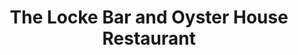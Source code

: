 ---
title: "The Locke Bar and Oyster House Restaurant"
address: "3 Georges Quay, Limerick City, Co. Limerick"
tel: "+353 (0)61 41 3733"
county: "Limerick"
category: "Irish Restaurants"
type: "Content"
lat: "52.66313171386719"
lng: "-8.635825157165527"
---